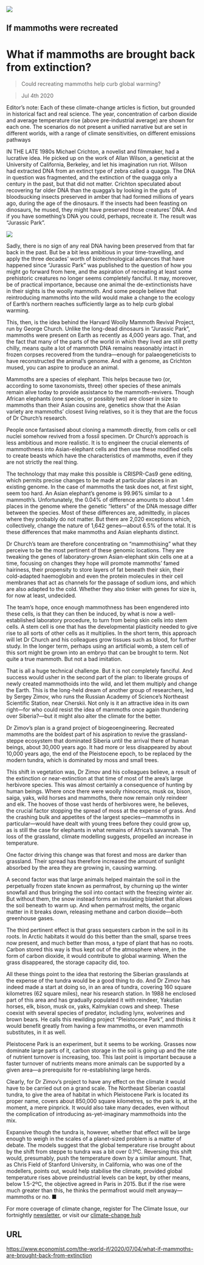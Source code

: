 ![](./images/20200704_WID008_1.jpg)

## If mammoths were recreated

# What if mammoths are brought back from extinction?

> Could recreating mammoths help curb global warming?

> Jul 4th 2020

Editor’s note: Each of these climate-change articles is fiction, but grounded in historical fact and real science. The year, concentration of carbon dioxide and average temperature rise (above pre-industrial average) are shown for each one. The scenarios do not present a unified narrative but are set in different worlds, with a range of climate sensitivities, on different emissions pathways

IN THE LATE 1980s Michael Crichton, a novelist and filmmaker, had a lucrative idea. He picked up on the work of Allan Wilson, a geneticist at the University of California, Berkeley, and let his imagination run riot. Wilson had extracted DNA from an extinct type of zebra called a quagga. The DNA in question was fragmented, and the extinction of the quagga only a century in the past, but that did not matter. Crichton speculated about recovering far older DNA than the quagga’s by looking in the guts of bloodsucking insects preserved in amber that had formed millions of years ago, during the age of the dinosaurs. If the insects had been feasting on dinosaurs, he mused, they might have preserved those creatures’ DNA. And if you have something’s DNA you could, perhaps, recreate it. The result was “Jurassic Park”.

![](./images/wif_spec_7.png)

Sadly, there is no sign of any real DNA having been preserved from that far back in the past. But be a bit less ambitious in your time-travelling, and apply the three decades’ worth of biotechnological advances that have happened since “Jurassic Park” was published to the question of how you might go forward from here, and the aspiration of recreating at least some prehistoric creatures no longer seems completely fanciful. It may, moreover, be of practical importance, because one animal the de-extinctionists have in their sights is the woolly mammoth. And some people believe that reintroducing mammoths into the wild would make a change to the ecology of Earth’s northern reaches sufficiently large as to help curb global warming.

This, then, is the idea behind the Harvard Woolly Mammoth Revival Project, run by George Church. Unlike the long-dead dinosaurs in “Jurassic Park”, mammoths were present on Earth as recently as 4,000 years ago. That, and the fact that many of the parts of the world in which they lived are still pretty chilly, means quite a lot of mammoth DNA remains reasonably intact in frozen corpses recovered from the tundra—enough for palaeogeneticists to have reconstructed the animal’s genome. And with a genome, as Crichton mused, you can aspire to produce an animal.

Mammoths are a species of elephant. This helps because two (or, according to some taxonomists, three) other species of these animals remain alive today to provide assistance to the mammoth-revivers. Though African elephants (one species, or possibly two) are closer in size to mammoths than their Asian cousins are, genetics show that the Asian variety are mammoths’ closest living relatives, so it is they that are the focus of Dr Church’s research.

People once fantasised about cloning a mammoth directly, from cells or cell nuclei somehow revived from a fossil specimen. Dr Church’s approach is less ambitious and more realistic. It is to engineer the crucial elements of mammothness into Asian-elephant cells and then use these modified cells to create beasts which have the characteristics of mammoths, even if they are not strictly the real thing.

The technology that may make this possible is CRISPR-Cas9 gene editing, which permits precise changes to be made at particular places in an existing genome. In the case of mammoths the task does not, at first sight, seem too hard. An Asian elephant’s genome is 99.96% similar to a mammoth’s. Unfortunately, the 0.04% of difference amounts to about 1.4m places in the genome where the genetic “letters” of the DNA message differ between the species. Most of these differences are, admittedly, in places where they probably do not matter. But there are 2,020 exceptions which, collectively, change the nature of 1,642 genes—about 6.5% of the total. It is these differences that make mammoths and Asian elephants distinct.

Dr Church’s team are therefore concentrating on “mammothising” what they perceive to be the most pertinent of these genomic locations. They are tweaking the genes of laboratory-grown Asian-elephant skin cells one at a time, focusing on changes they hope will promote mammoths’ famed hairiness, their propensity to store layers of fat beneath their skin, their cold-adapted haemoglobin and even the protein molecules in their cell membranes that act as channels for the passage of sodium ions, and which are also adapted to the cold. Whether they also tinker with genes for size is, for now at least, undecided.

The team’s hope, once enough mammothness has been engendered into these cells, is that they can then be induced, by what is now a well-established laboratory procedure, to turn from being skin cells into stem cells. A stem cell is one that has the developmental plasticity needed to give rise to all sorts of other cells as it multiplies. In the short term, this approach will let Dr Church and his colleagues grow tissues such as blood, for further study. In the longer term, perhaps using an artificial womb, a stem cell of this sort might be grown into an embryo that can be brought to term. Not quite a true mammoth. But not a bad imitation.

That is all a huge technical challenge. But it is not completely fanciful. And success would usher in the second part of the plan: to liberate groups of newly created mammothoids into the wild, and let them multiply and change the Earth. This is the long-held dream of another group of researchers, led by Sergey Zimov, who runs the Russian Academy of Science’s Northeast Scientific Station, near Cherskii. Not only is it an attractive idea in its own right—for who could resist the idea of mammoths once again thundering over Siberia?—but it might also alter the climate for the better.

Dr Zimov’s plan is a grand project of biogeoengineering. Recreated mammoths are the boldest part of his aspiration to revive the grassland-steppe ecosystem that dominated Siberia until the arrival there of human beings, about 30,000 years ago. It had more or less disappeared by about 10,000 years ago, the end of the Pleistocene epoch, to be replaced by the modern tundra, which is dominated by moss and small trees.

This shift in vegetation was, Dr Zimov and his colleagues believe, a result of the extinction or near-extinction at that time of most of the area’s large herbivore species. This was almost certainly a consequence of hunting by human beings. Where once there were woolly rhinoceros, musk ox, bison, saiga, yaks, wild horses and mammoths, there now remain only reindeer and elk. The hooves of those vast herds of herbivores were, he believes, the crucial factor stopping the spread of moss at the expense of grass. And the crashing bulk and appetites of the largest species—mammoths in particular—would have dealt with young trees before they could grow up, as is still the case for elephants in what remains of Africa’s savannah. The loss of the grassland, climate modelling suggests, propelled an increase in temperature.

One factor driving this change was that forest and moss are darker than grassland. Their spread has therefore increased the amount of sunlight absorbed by the area they are growing in, causing warming.

A second factor was that large animals helped maintain the soil in the perpetually frozen state known as permafrost, by churning up the winter snowfall and thus bringing the soil into contact with the freezing winter air. But without them, the snow instead forms an insulating blanket that allows the soil beneath to warm up. And when permafrost melts, the organic matter in it breaks down, releasing methane and carbon dioxide—both greenhouse gases.

The third pertinent effect is that grass sequesters carbon in the soil in its roots. In Arctic habitats it would do this better than the small, sparse trees now present, and much better than moss, a type of plant that has no roots. Carbon stored this way is thus kept out of the atmosphere where, in the form of carbon dioxide, it would contribute to global warming. When the grass disappeared, the storage capacity did, too.

All these things point to the idea that restoring the Siberian grasslands at the expense of the tundra would be a good thing to do. And Dr Zimov has indeed made a start at doing so, in an area of tundra, covering 160 square kilometres (62 square miles), near his research station. In 1988 he enclosed part of this area and has gradually populated it with reindeer, Yakutian horses, elk, bison, musk ox, yaks, Kalmykian cows and sheep. These coexist with several species of predator, including lynx, wolverines and brown bears. He calls this rewilding project “Pleistocene Park”, and thinks it would benefit greatly from having a few mammoths, or even mammoth substitutes, in it as well.

Pleistocene Park is an experiment, but it seems to be working. Grasses now dominate large parts of it, carbon storage in the soil is going up and the rate of nutrient turnover is increasing, too. This last point is important because a faster turnover of nutrients means more animals can be supported by a given area—a prerequisite for re-establishing large herds.

Clearly, for Dr Zimov’s project to have any effect on the climate it would have to be carried out on a grand scale. The Northeast Siberian coastal tundra, to give the area of habitat in which Pleistocene Park is located its proper name, covers about 850,000 square kilometres, so the park is, at the moment, a mere pinprick. It would also take many decades, even without the complication of introducing as-yet-imaginary mammothoids into the mix.

Expansive though the tundra is, however, whether that effect will be large enough to weigh in the scales of a planet-sized problem is a matter of debate. The models suggest that the global temperature rise brought about by the shift from steppe to tundra was a bit over 0.1ºC. Reversing this shift would, presumably, push the temperature down by a similar amount. That, as Chris Field of Stanford University, in California, who was one of the modellers, points out, would help stabilise the climate, provided global temperature rises above preindustrial levels can be kept, by other means, below 1.5-2ºC, the objective agreed in Paris in 2015. But if the rise were much greater than this, he thinks the permafrost would melt anyway—mammoths or no. ■

For more coverage of climate change, register for The Climate Issue, our fortnightly [newsletter](https://www.economist.com//theclimateissue/), or visit our [climate-change hub](https://www.economist.com//news/2020/04/24/the-economists-coverage-of-climate-change)

## URL

https://www.economist.com/the-world-if/2020/07/04/what-if-mammoths-are-brought-back-from-extinction
